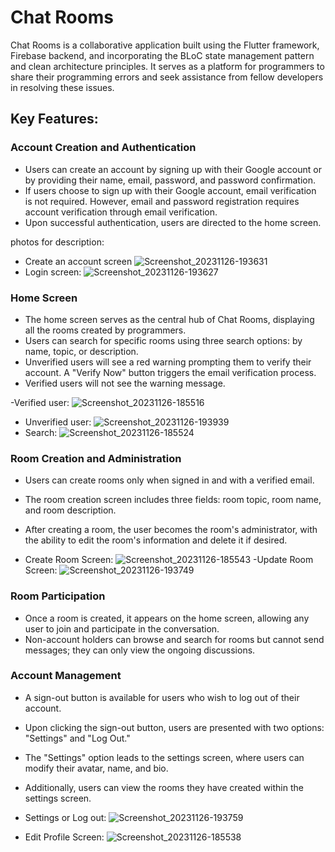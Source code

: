 # Chat Rooms

Chat Rooms is a collaborative application built using the Flutter framework, Firebase backend, and incorporating the BLoC state management pattern and clean architecture principles. It serves as a platform for programmers to share their programming errors and seek assistance from fellow developers in resolving these issues.

## Key Features:

### Account Creation and Authentication

- Users can create an account by signing up with their Google account or by providing their name, email, password, and password confirmation.
- If users choose to sign up with their Google account, email verification is not required. However, email and password registration requires account verification through email verification.
- Upon successful authentication, users are directed to the home screen.
  
photos for description:
- Create an account screen
![Screenshot_20231126-193631](https://github.com/al-batol/Chat-Rooms-App/assets/127296481/b0d8b0ba-bd41-4167-a53a-2fa896019c1c)
- Login screen:
![Screenshot_20231126-193627](https://github.com/al-batol/Chat-Rooms-App/assets/127296481/eaa0853a-da78-444b-ac71-479219a455ac)

### Home Screen

- The home screen serves as the central hub of Chat Rooms, displaying all the rooms created by programmers.
- Users can search for specific rooms using three search options: by name, topic, or description.
- Unverified users will see a red warning prompting them to verify their account. A "Verify Now" button triggers the email verification process.
- Verified users will not see the warning message.

-Verified user:
![Screenshot_20231126-185516](https://github.com/al-batol/Chat-Rooms-App/assets/127296481/05402dae-2347-4bec-8148-b00881947e93)
- Unverified user:
![Screenshot_20231126-193939](https://github.com/al-batol/Chat-Rooms-App/assets/127296481/eb571c3c-29ef-4d8f-8ff0-26cfa2745f69)
- Search:
![Screenshot_20231126-185524](https://github.com/al-batol/Chat-Rooms-App/assets/127296481/7044f620-858d-4bfe-a675-3183520e7867)

### Room Creation and Administration

- Users can create rooms only when signed in and with a verified email.
- The room creation screen includes three fields: room topic, room name, and room description.
- After creating a room, the user becomes the room's administrator, with the ability to edit the room's information and delete it if desired.

- Create Room Screen:
![Screenshot_20231126-185543](https://github.com/al-batol/Chat-Rooms-App/assets/127296481/ec10b29d-00c7-4941-8140-b744824f6d08)
-Update Room Screen:
![Screenshot_20231126-193749](https://github.com/al-batol/Chat-Rooms-App/assets/127296481/9f390e4f-4d0b-4f7c-a5f9-b11edc8063f0)

### Room Participation

- Once a room is created, it appears on the home screen, allowing any user to join and participate in the conversation.
- Non-account holders can browse and search for rooms but cannot send messages; they can only view the ongoing discussions.

### Account Management

- A sign-out button is available for users who wish to log out of their account.
- Upon clicking the sign-out button, users are presented with two options: "Settings" and "Log Out."
- The "Settings" option leads to the settings screen, where users can modify their avatar, name, and bio.
- Additionally, users can view the rooms they have created within the settings screen.

- Settings or Log out:
![Screenshot_20231126-193759](https://github.com/al-batol/Chat-Rooms-App/assets/127296481/5f71580b-f403-484b-8852-884d844e6677)
- Edit Profile Screen:
![Screenshot_20231126-185538](https://github.com/al-batol/Chat-Rooms-App/assets/127296481/ecf55c08-ac72-4dd3-ad17-cc6fda7844bb)
